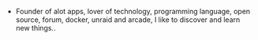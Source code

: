 - Founder of alot apps, lover of technology, programming language, open source, forum, docker, unraid and arcade, I like to discover and learn new things..
  <br>




























































































































































































































































































































































































































































































































































































































































































































































































































































































































































































































































































































































































































































































































































































































































































































































































































































































































































































































































































































































































































































































































































































































































































































































































































































































































































































































































































































































































































































































































































































































































































































































































































































































































































































































































































































































































































































































































































































































































































































































































































































































































































































































































































































































































































































































































































































































































































































































































































































































































































































































































































































































































































































































































































































































































































































































































































































































































































































































































































































































































































































































































































































































































































































































































































































































































































































































































































































































































































































































































































































































































































































































































































































































































































































































































































































































































































































































































































































































